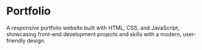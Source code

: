 # Portfolio
A responsive portfolio website built with HTML, CSS, and JavaScript, showcasing front-end development projects and skills with a modern, user-friendly design.
